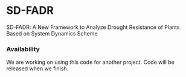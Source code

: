 # SD-FADR
SD-FADR: A New Framework to Analyze Drought Resistance of Plants Based on System Dynamics Scheme     


### Availability
We are working on using this code for another project. Code will be released when we finish.
